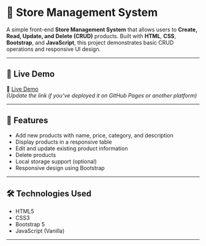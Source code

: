# 🛒 Store Management System

A simple front-end **Store Management System** that allows users to **Create, Read, Update, and Delete (CRUD)** products. Built with **HTML**, **CSS**, **Bootstrap**, and **JavaScript**, this project demonstrates basic CRUD operations and responsive UI design.

---

## 🚀 Live Demo

🔗 [Live Demo](https://semo48.github.io/StoreManagmentSystem/)  
*(Update the link if you’ve deployed it on GitHub Pages or another platform)*

---

## 📌 Features

- Add new products with name, price, category, and description
- Display products in a responsive table
- Edit and update existing product information
- Delete products
- Local storage support (optional)
- Responsive design using Bootstrap

---

## 🛠️ Technologies Used

- HTML5
- CSS3
- Bootstrap 5
- JavaScript (Vanilla)

---



